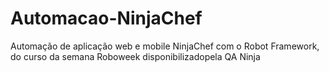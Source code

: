 # Automacao-NinjaChef

Automação de aplicação web e mobile NinjaChef com o Robot Framework, do curso da semana Roboweek disponibilizadopela QA Ninja
